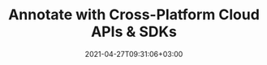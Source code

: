 ---
############################# Static ############################
layout: "product"
date: 2021-04-27T09:31:06+03:00
draft: false

############################# Head ############################
head_title: "Document & Image Translation Cloud SDKs & REST API"
head_description: "Document Translation REST API & Cloud SDKs for .NET, Java, PHP, Ruby or cURL commands for REST APIs. Annotate PDF, Word, Excel, PPT, HTML, Image, CAD etc."

############################# Header ############################
title: "Annotate with Cross-Platform Cloud APIs & SDKs"
description: "Annotate documents and images using cURL commands for translation REST APIs or Cloud SDKs for .NET, Java, PHP, Python & Ruby.‎"

############################# APIs ###############################
apis:
  enable: true

  api:
    # api loop
    - title: "GroupDocs.Viewer Cloud APIs Include"
      
      api_product:
        # api_product loop
        - link: "https://products.groupdocs.com/translation/curl/"
          img_alt: "GroupDocs.Viewer Cloud for cURL"
          image: "/sdk/272x272/groupdocs_translation-for-curl.webp"
          product: "GroupDocs.Viewer for"
          platform: "cURL"
          content: "Send API requests to our cloud-based documents translation RESTful API and view popular document formats in any language or platform."

        # api_product loop
        - link: "https://products.groupdocs.com/translation/net/"
          img_alt: "GroupDocs.Viewer Cloud SDK for .NET"
          image: "/sdk/272x272/groupdocs_translation-for-net.webp"
          product: "GroupDocs.Viewer for"
          platform: ".NET"
          content: "Enhance your .NET applications with the capabilities to edit document formats using translation .NET SDK."

          # api_product loop
        - link: "https://products.groupdocs.com/translation/java/"
          img_alt: "GroupDocs.Viewer Cloud SDK for Java"
          image: "/sdk/272x272/groupdocs_translation-for-java.webp"
          product: "GroupDocs.Viewer for"
          platform: "Java"
          content: "Efficiently edit bunch of document formats within Java applications using document translation SDK for Java."

        



        

    # api loop
    - title: ""
      link: "/translation"
      label: "View All On Premise APIs"
      api_product:
        
        # api_product loop
        - link: "https://products.groupdocs.com/translation/python/"
          img_alt: "GroupDocs.Viewer Cloud SDK for Python"
          image: "/sdk/272x272/groupdocs_translation-for-python.webp"
          product: "GroupDocs.Viewer"
          platform: "Python"
          content: "Document translation SDK for Python to easily manipulate a wide range of document formats directly within your applications."

          
          


    # api loop
    - title: ""
      link: "/translation"
      label: "View All Cross Platform Apps"
      api_product:
        

       

    

############################# Back to top ###############################
back_to_top:
  enable: true
---